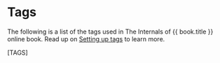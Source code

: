 # Tags

The following is a list of the tags used in The Internals of {{ book.title }} online book. Read up on [Setting up tags](https://squidfunk.github.io/mkdocs-material/setup/setting-up-tags/) to learn more.

[TAGS]
